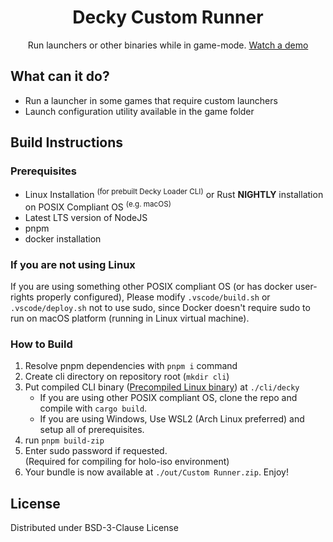 <h1 align="center">Decky Custom Runner</h1>
<p align="center">Run launchers or other binaries while in game-mode. <a href="https://youtu.be/OGEbivDFkug">Watch a demo</a></p>

## What can it do?
* Run a launcher in some games that require custom launchers
* Launch configuration utility available in the game folder

## Build Instructions
### Prerequisites
* Linux Installation <sup>(for prebuilt Decky Loader CLI)</sup> or Rust **NIGHTLY** installation on POSIX Compliant OS <sup>(e.g. macOS)</sup>
* Latest LTS version of NodeJS
* pnpm
* docker installation

### If you are not using Linux
If you are using something other POSIX compliant OS (or has docker user-rights properly configured), Please modify `.vscode/build.sh` or `.vscode/deploy.sh` not to use sudo, since Docker doesn't require sudo to run on macOS platform (running in Linux virtual machine). 

### How to Build
1. Resolve pnpm dependencies with `pnpm i` command
2. Create cli directory on repository root (`mkdir cli`)
3. Put compiled CLI binary ([Precompiled Linux binary](https://github.com/SteamDeckHomebrew/cli/releases/latest)) at `./cli/decky`
   - If you are using other POSIX compliant OS, clone the repo and compile with `cargo build`.
   - If you are using Windows, Use WSL2 (Arch Linux preferred) and setup all of prerequisites.
4. run `pnpm build-zip`
5. Enter sudo password if requested.  
   (Required for compiling for holo-iso environment)
6. Your bundle is now available at `./out/Custom Runner.zip`. Enjoy!

## License
Distributed under BSD-3-Clause License  
